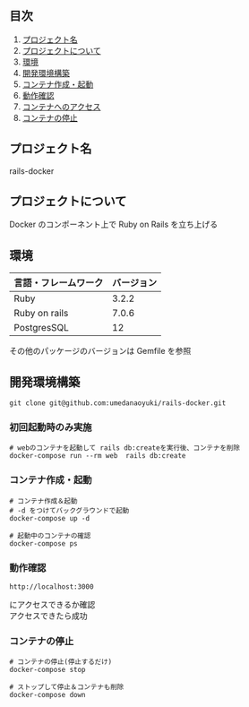 ## 目次

1. [プロジェクト名](#プロジェクト名)
2. [プロジェクトについて](#プロジェクトについて)
3. [環境](#環境)
4. [開発環境構築](#開発環境構築)
5. [コンテナ作成・起動](#コンテナ作成・起動)
6. [動作確認](#動作確認)
7. [コンテナへのアクセス](#コンテナへのアクセス)
8. [コンテナの停止](#コンテナの停止)

## プロジェクト名

rails-docker

## プロジェクトについて

Docker のコンポーネント上で Ruby on Rails を立ち上げる

## 環境

| 言語・フレームワーク | バージョン |
| -------------------- | ---------- |
| Ruby                 | 3.2.2      |
| Ruby on rails        | 7.0.6      |
| PostgresSQL          | 12         |

その他のパッケージのバージョンは Gemfile を参照

## 開発環境構築

```
git clone git@github.com:umedanaoyuki/rails-docker.git
```

### 初回起動時のみ実施

```
# webのコンテナを起動して rails db:createを実行後、コンテナを削除
docker-compose run --rm web  rails db:create
```

### コンテナ作成・起動

```
# コンテナ作成＆起動
# -d をつけてバックグラウンドで起動
docker-compose up -d
```

```
# 起動中のコンテナの確認
docker-compose ps
```

### 動作確認

```
http://localhost:3000
```

にアクセスできるか確認  
アクセスできたら成功

### コンテナの停止

```
# コンテナの停止(停止するだけ)
docker-compose stop

# ストップして停止＆コンテナも削除
docker-compose down
```
